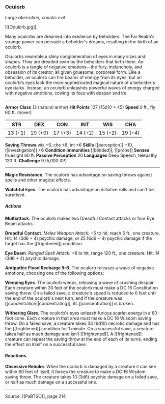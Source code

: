 ### Oculorb
_Large aberration, chaotic evil_

![[Oculorb.jpg]]

Many oculorbs are dreamed into existence by beholders. The Far Realm's strange power can pervade a beholder's dreams, resulting in the birth of an oculorb.

Oculorbs resemble a slimy conglomeration of eyes in many sizes and shapes. They are dreaded even by the beholders that birth them. An oculorb is a tangle of negative emotions—the fury, melancholy, and obsession of its creator, all given gruesome, corporeal form. Like a beholder, an oculorb can fire beams of energy from its eyes, but an oculorb's eyes lack the more sophisticated magical nature of a beholder's eyestalks. Instead, an oculorb unleashes powerful waves of energy charged with negative emotions, cowing its foes with despair and ire.




---

**Armor Class** 13 (natural armor)
**Hit Points** 127 (15d10 + 45)
**Speed** 0 ft., fly 60 ft. (hover)

| STR     | DEX     | CON     | INT     | WIS     | CHA     |
|---------|---------|---------|---------|---------|---------|
| 13 (+1) | 10 (+0) | 17 (+3) | 14 (+2) | 15 (+2) | 19 (+4) |

**Saving Throws** wis +6, cha +8, int +6
**Skills** [[perception]] +10, [[investigation]] +6
**Condition Immunities** [[blinded]], [[prone]]
**Senses** truesight 60 ft.
**Passive Perception** 20
**Languages** Deep Speech, telepathy 120 ft.
**Challenge** 9 (5,000 XP)

---

**Magic Resistance**. The oculorb has advantage on saving throws against spells and other magical effects.

**Watchful Eyes**. The oculorb has advantage on initiative rolls and can't be surprised.

##### Actions
**Multiattack**. The oculorb makes two Dreadful Contact attacks or four Eye Beam attacks.

**Dreadful Contact**. _Melee Weapon Attack:_ +5 to hit, reach 5 ft., one creature. Hit: 14 (3d6 + 4) psychic damage, or 25 (6d6 + 4) psychic damage if the target has the [[frightened]] condition.

**Eye Beam**. _Ranged Spell Attack:_ +8 to hit, range 120 ft., one creature. Hit: 14 (3d6 + 4) psychic damage.

**Antipathic Flood Recharge 5-6**. The oculorb releases a wave of negative emotions, choosing one of the following options:

**Weeping Eyes**. The oculorb weeps, releasing a wave of crushing despair. Each creature within 30 feet of the oculorb must make a DC 16 Constitution saving throw. On a failed save, a creature's speed is reduced to 0 feet until the end of the oculorb's next turn, and if the creature was [[concentration||concentrating]], its [[concentration]] is broken.

**Withering Glare**. The oculorb's eyes unleash furious scarlet energy in a 60-foot cone. Each creature in that area must make a DC 16 Wisdom saving throw. On a failed save, a creature takes 33 (6d10) necrotic damage and has the [[frightened]] condition for 1 minute. On a successful save, a creature takes half as much damage and isn't [[frightened]]. A [[frightened]] creature can repeat the saving throw at the end of each of its turns, ending the effect on itself on a successful save.

#### Reactions
**Obsessive Rebuke**. When the oculorb is damaged by a creature it can see within 60 feet of itself, it forces the creature to make a DC 16 Wisdom saving throw. The creature takes 10 (3d6) psychic damage on a failed save, or half as much damage on a successful one.


---

Source: [[PaBTSO]], page 214